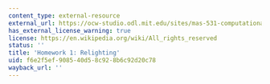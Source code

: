 ```yaml
---
content_type: external-resource
external_url: https://ocw-studio.odl.mit.edu/sites/mas-531-computational-camera-and-photography-fall-2009/type/page/edit/41d0b379-f7c4-4738-d6ab-994fa02224ed/#HW1
has_external_license_warning: true
license: https://en.wikipedia.org/wiki/All_rights_reserved
status: ''
title: 'Homework 1: Relighting'
uid: f6e2f5ef-9085-40d5-8c92-8b6c92d20c78
wayback_url: ''
---
```

